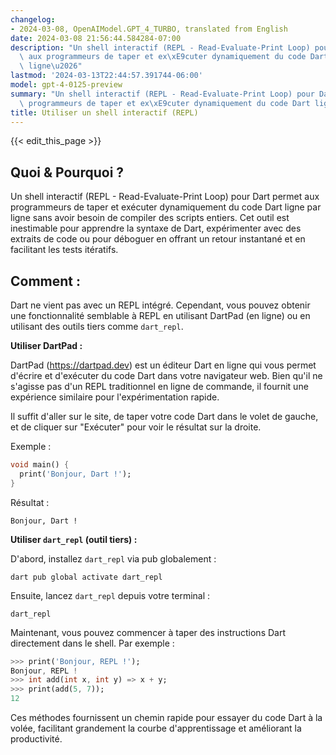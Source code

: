 ```yaml
---
changelog:
- 2024-03-08, OpenAIModel.GPT_4_TURBO, translated from English
date: 2024-03-08 21:56:44.584284-07:00
description: "Un shell interactif (REPL - Read-Evaluate-Print Loop) pour Dart permet\
  \ aux programmeurs de taper et ex\xE9cuter dynamiquement du code Dart ligne par\
  \ ligne\u2026"
lastmod: '2024-03-13T22:44:57.391744-06:00'
model: gpt-4-0125-preview
summary: "Un shell interactif (REPL - Read-Evaluate-Print Loop) pour Dart permet aux\
  \ programmeurs de taper et ex\xE9cuter dynamiquement du code Dart ligne par ligne\u2026"
title: Utiliser un shell interactif (REPL)
---
```


{{< edit_this_page >}}

## Quoi & Pourquoi ?

Un shell interactif (REPL - Read-Evaluate-Print Loop) pour Dart permet aux programmeurs de taper et exécuter dynamiquement du code Dart ligne par ligne sans avoir besoin de compiler des scripts entiers. Cet outil est inestimable pour apprendre la syntaxe de Dart, expérimenter avec des extraits de code ou pour déboguer en offrant un retour instantané et en facilitant les tests itératifs.

## Comment :

Dart ne vient pas avec un REPL intégré. Cependant, vous pouvez obtenir une fonctionnalité semblable à REPL en utilisant DartPad (en ligne) ou en utilisant des outils tiers comme `dart_repl`.

**Utiliser DartPad :**

DartPad (https://dartpad.dev) est un éditeur Dart en ligne qui vous permet d'écrire et d'exécuter du code Dart dans votre navigateur web. Bien qu'il ne s'agisse pas d'un REPL traditionnel en ligne de commande, il fournit une expérience similaire pour l'expérimentation rapide.

Il suffit d'aller sur le site, de taper votre code Dart dans le volet de gauche, et de cliquer sur "Exécuter" pour voir le résultat sur la droite.

Exemple :
```dart
void main() {
  print('Bonjour, Dart !');
}
```
Résultat :
```
Bonjour, Dart !
```

**Utiliser `dart_repl` (outil tiers) :**

D'abord, installez `dart_repl` via pub globalement :

```shell
dart pub global activate dart_repl
```

Ensuite, lancez `dart_repl` depuis votre terminal :

```shell
dart_repl
```

Maintenant, vous pouvez commencer à taper des instructions Dart directement dans le shell. Par exemple :

```dart
>>> print('Bonjour, REPL !');
Bonjour, REPL !
>>> int add(int x, int y) => x + y;
>>> print(add(5, 7));
12
```

Ces méthodes fournissent un chemin rapide pour essayer du code Dart à la volée, facilitant grandement la courbe d'apprentissage et améliorant la productivité.
